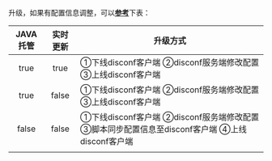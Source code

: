 升级，如果有配置信息调整，可以<u>**参考**</u>下表：

| JAVA托管 | 实时更新  | 升级方式                                     |
| :----: | :---: | ---------------------------------------- |
|  true  | true  | ①下线disconf客户端  ②disconf服务端修改配置  ③上线disconf客户端 |
|  true  | false | ①下线disconf客户端  ②disconf服务端修改配置  ③上线disconf客户端 |
| false  | false | ①下线disconf客户端  ②disconf服务端修改配置  ③脚本同步配置信息至disconf客户端 ④上线disconf客户端 |
|        |       |                                          |

